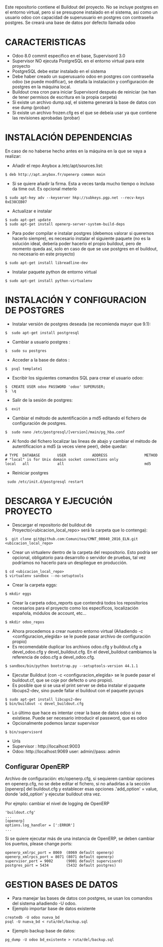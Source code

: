 Este repositorio contiene el Buildout del proyecto.
No se incluye postgres en el entorno virtual, pero si se presupone instalado en el sistema, asi como un usuario odoo con capacidad de superusuario en postgres con contraseña postgres.
Se creará una base de datos por defecto llamada odoo

# CARACTERISTICAS
- Odoo 8.0 commit específico en el base, Supervisord 3.0
- Supervisor NO ejecuta PostgreSQL en el entorno virtual para este proyecto
- PostgreSQL debe estar instalado en el sistema
- Debe haber creado un superusuario odoo en postgres con contraseña odoo (se puede modificar), se detalla la instalación y configuración de postgres en la máquina local.
- Buildout crea cron para iniciar Supervisord después de reiniciar (se han de tener permisos de escritura en la propia carpeta)
- Si existe un archivo dump.sql, el sistema generará la base de datos con ese dump (probar)
- Si existe  un archivo frozen.cfg es el que se debeía usar ya que contiene las revisiones aprobadas (probar)

# INSTALACIÓN DEPENDENCIAS
En caso de no haberse hecho antes en la máquina en la que se vaya a realizar:
- Añadir el repo Anybox a /etc/apt/sources.list:
```
$ deb http://apt.anybox.fr/openerp common main
```
- Si se quiere añadir la firma. Esta a veces tarda mucho tiempo o incluso da time out. Es opcional meterlo
```
$ sudo apt-key adv --keyserver hkp://subkeys.pgp.net --recv-keys 0xE38CEB07
```
- Actualizar e instalar
```
$ sudo apt-get update
$ sudo apt-get install openerp-server-system-build-deps
```
- Para poder compilar e instalar postgres (debemos valorar si queremos hacerlo siempre), es necesario instalar el siguiente paquete (no es la solución ideal, debería poder hacerlo el propio buildout, pero de momento queda así, solo en caso de que se use postgres en el buildout, no necesario en este proyecto)
```
$ sudo apt-get install libreadline-dev
```
- Instalar paquete python de entorno virtual
```
$ sudo apt-get install python-virtualenv
```

# INSTALACIÓN Y CONFIGURACION DE POSTGRES
- Instalar versión de postgres deseada (se recomienda mayor que 9.1):
```
$  sudo apt-get install postgresql
```
- Cambiar a usuario postgres :
```
$  sudo su postgres
```
- Acceder a la base de datos :
```
$  psql template1
```
- Escribir los siguientes comandos SQL para crear el usuario odoo:
```
$  CREATE USER odoo PASSWORD 'odoo' SUPERUSER;
$  \q
```
- Salir de la sesión de postgres:
```
$  exit
```
- Cambiar el método de autentificación a md5 editando el fichero de configuración de postgres.
```
$  sudo nano /etc/postgresql/[version]/main/pg_hba.conf
```
- Al fondo del fichero localizar las lineas de abajo y cambiar el método de autentificacion a md5 (a veces viene peer), debe quedar:
```
# TYPE  DATABASE        USER            ADDRESS                 METHOD
# "local" is for Unix domain socket connections only
local   all             all                                     md5
```
- Reiniciar postgres
```
 sudo /etc/init.d/postgresql restart
```

# DESCARGA Y EJECUCIÓN PROYECTO
- Descargar el  repositorio del buildout de Proyecto(<ubicacion_local_repo> será la carpeta que lo contenga):
```
$  git clone git@github.com:Comunitea/CMNT_00040_2016_ELN.git <ubicacion_local_repo>
```
- Crear un virtualenv dentro de la carpeta del respositorio. Esto podría ser opcional, obligatorio para desarrollo o servidor de pruebas, tal vez podríamos no hacerlo para un despliegue en producción.
```
$ cd <ubicacion_local_repo>
$ virtualenv sandbox --no-setuptools
```
- Crear la carpeta eggs:
```
$ mkdir eggs
```
- Crear la carpeta odoo_reports que contendrá todos los repositorios necesarios para el proyecto como los específicos, localización española, módulos de account, etc...
```
$ mkdir odoo_repos
```
- Ahora procedemos a crear nuestro entorno virtual (Añadiendo -c <configuracion_elegida> se le puede pasar archivo de configuración propio)
- Es recomendable duplicar los archivos odoo.cfg y buildout.cfg a devel_odoo.cfg y devel_buildout.cfg. En el devel_buildout cambiamos la referencia de odoo.cfg a devel_odoo.cfg.
```
$ sandbox/bin/python bootstrap.py --setuptools-version 44.1.1
```
- Ejecutar Buildout (con -c <configuracion_elegida> se le puede pasar el buildout.cf, que se coje por defecto o uno propio).
- Es posible que si se usa el print server  se deba instalar el paquete libcups2-dev, sino puede fallar el buildout con el paquete pycups
```
$ sudo apt-get install libcups2-dev
$ bin/buildout -c devel_buildout.cfg
```
- Lo último que hace es intentar crear la base de datos odoo si no existiese. Puede ser necesario introducir el password, que es odoo
- Opcionalmente podemos lanzar supervisor
```
$ bin/supervisord
```
- Urls
- Supervisor : http://localhost:9003
- Odoo: http://localhost:9069
        user: admin//pass: admin

## Configurar OpenERP
Archivo de configuración: etc/openerp.cfg, si sequieren cambiar opciones en  openerp.cfg, no se debe editar el fichero,
si no añadirlas a la sección [openerp] del buildout.cfg
y establecer esas opciones .'add_option' = value, donde 'add_option'  y ejecutar buildout otra vez.

Por ejmplo: cambiar el nivel de logging de OpenERP
```
'buildout.cfg'
...
[openerp]
options.log_handler = [':ERROR']
...
```

Si se quiere ejecutar más de una instancia de OpenERP, se deben cambiar los puertos,
please change ports:
```
openerp_xmlrpc_port = 8069  (8069 default openerp)
openerp_xmlrpcs_port = 8071 (8071 default openerp)
supervisor_port = 9002      (9001 default supervisord)
postgres_port = 5434        (5432 default postgres)
```

# GESTION BASES DE DATOS
- Para manejar las bases de datos con postgres, se usan los comandos del sistema añadiendo -U odoo.
- Ejemplo importar base de datos existente
```
createdb -U odoo nueva_bd
psql -U nueva_bd < ruta/del/backup.sql
```
- Ejemplo backup base de datos:
```
pg_dump -U odoo bd_existente > ruta/del/backup.sql
```

